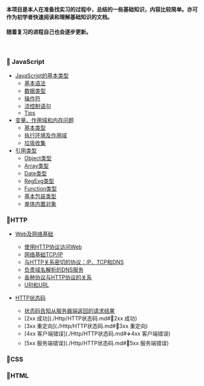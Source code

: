 #### 本项目是本人在准备找实习的过程中，总结的一些基础知识，内容比较简单。亦可作为初学者快速阅读和理解基础知识的文档。

#### 随着复习的进程自己也会逐步更新。
<br>

###  :dolphin: JavaScript
+ [JavaScript的基本类型](./JavaScript/数据类型.md)
  + [基本语法](./JavaScript/数据类型.md#boat基本语法)
  + [数据类型](./JavaScript/数据类型.md#rocket数据类型)
  + [操作符](./JavaScript/数据类型.md#car操作符)
  + [流控制语句](./JavaScript/数据类型.md#airplane流控制语句)
  + [Tips](./JavaScript/数据类型.md#trucktips)
+ [变量、作用域和内存问题](./JavaScript/变量、作用域和内存问题.md)
  + [基本类型]()
  + [执行环境及作用域]()
  + [垃圾收集]()
+ [引用类型](./JavaScript/引用类型.md)
  + [Object类型]()
  + [Array类型]()
  + [Date类型]()
  + [RegExg类型]()
  + [Function类型]()
  + [基本包装类型]()
  + [单体内置对象]()



### :goat:HTTP

+ [Web及网络基础](./Http/Web及网络基础.md)
  + [使用HTTP协议访问Web](./Http/Web及网络基础.md#:boat:使用HTTP协议访问Web)
  + [网络基础TCP/IP](./Http/Web及网络基础.md#:rocket:网络基础TCP/IP)
  + [与HTTP关系密切的协议：IP、TCP和DNS](./Http/Web及网络基础.md#:car:与HTTP关系密切的协议：IP、TCP和DNS)
  + [负责域名解析的DNS服务](./Http/Web及网络基础.md#:airplane:负责域名解析的DNS服务)
  + [各种协议与HTTP协议的关系](./Http/Web及网络基础.md#:truck:各种协议与HTTP协议的关系)
  + [URI和URL](./Http/Web及网络基础.md#:bullettrain_front:URI和URL)

+ [HTTP状态码](./Http/HTTP状态码.md)
  + [状态码告知从服务器端返回的请求结果](./Http/HTTP状态码.md#:boat:状态码告知从服务器端返回的请求结果)
  + [2xx 成功](./Http/HTTP状态码.md#:rocket:2xx 成功)
  + [3xx 重定向](./Http/HTTP状态码.md#:car:3xx 重定向)
  + [4xx 客户端错误](./Http/HTTP状态码.md#:airplane:4xx 客户端错误)
  + [5xx 服务端错误](./Http/HTTP状态码.md#:truck:5xx 服务端错误)



###  :foggy:CSS



### :poodle:HTML